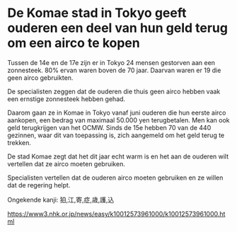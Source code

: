 # De Komae stad in Tokyo geeft ouderen een deel van hun geld terug om een airco te kopen

Tussen de 14e en de 17e zijn er in Tokyo 24 mensen gestorven aan een zonnesteek. 80% ervan waren boven de 70 jaar. Daarvan waren er 19 die geen airco gebruikten.

De specialisten zeggen dat de ouderen die thuis geen airco hebben vaak een ernstige zonnesteek hebben gehad.

Daarom gaan ze in Komae in Tokyo vanaf juni ouderen die hun eerste airco aankopen, een bedrag van maximaal 50.000 yen terugbetalen. Men kan ook geld terugkrijgen van het OCMW. Sinds de 15e hebben 70 van de 440 gezinnen, waar dit van toepassing is, zich aangemeld om het geld terug te trekken.

De stad Komae zegt dat het dit jaar echt warm is en het aan de ouderen wilt vertellen dat ze airco moeten gebruiken.

Specialisten vertellen dat de ouderen airco moeten gebruiken en ze willen dat de regering helpt.

Ongekende kanji: 狛,江,寄,症,歳,護,込

<https://www3.nhk.or.jp/news/easy/k10012573961000/k10012573961000.html>
